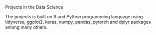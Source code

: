 
Projects in the Data Science

The projects is built on R and Python programming language using tidyverse, ggplot2, keras, numpy, pandas, pytorch and dplyr packages among many others.

